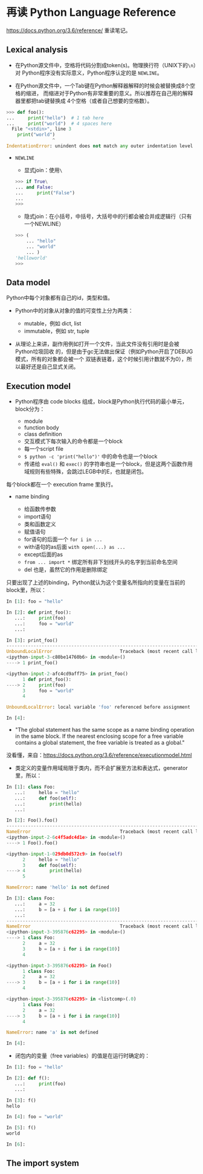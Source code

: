 # 再读 Python Language Reference

https://docs.python.org/3.6/reference/ 重读笔记。

## Lexical analysis

- 在Python源文件中，空格将代码分割成token(s)。物理换行符（UNIX下的`\n`）对
Python程序没有实际意义，Python程序认定的是 `NEWLINE`。

- 在Python源文件中，一个Tab键在Python解释器解释的时候会被替换成8个空格的缩进，
而缩进对于Python有非常重要的意义。所以推荐在自己用的解释器里都把tab键替换成
4个空格（或者自己想要的空格数）。

```python
>>> def foo():
...     print("hello")  # 1 tab here
...     print("world")  # 4 spaces here
  File "<stdin>", line 3
    print("world")
                 ^
IndentationError: unindent does not match any outer indentation level
```

- `NEWLINE`

    - 显式join：使用`\`

    ```python
    >>> if True\
    ... and False:
    ...     print("False")
    ...
    >>>
    ```

    - 隐式join：在小括号，中括号，大括号中的行都会被合并成逻辑行（只有一个NEWLINE）

    ```python
    >>> (
        ... "hello"
        ... "world"
        ... )
    'helloworld'
    >>>
    ```

## Data model

Python中每个对象都有自己的id，类型和值。

- Python中的对象从对象的值的可变性上分为两类：

    - mutable，例如 dict, list
    - immutable，例如 str, tuple

- 从理论上来讲，副作用例如打开一个文件，当此文件没有引用时是会被Python垃圾回收
的，但是由于gc无法做出保证（例如Python开启了DEBUG模式，所有的对象都会被一个
双链表链着，这个时候引用计数就不为0），所以最好还是自己显式关闭。

## Execution model

- Python程序由 code blocks 组成，block是Python执行代码的最小单元，block分为：

    - module
    - function body
    - class definition
    - 交互模式下每次输入的命令都是一个block
    - 每一个script file
    - `$ python -c 'print("hello")'` 中的命令也是一个block
    - 传递给 `eval()` 和 `exec()` 的字符串也是一个block，但是这两个函数作用域规则有些特殊，会跳过LEGB中的E，也就是闭包。

每个block都在一个 execution frame 里执行。

- name binding

    - 给函数传参数
    - import语句
    - 类和函数定义
    - 赋值语句
    - for语句的后面一个 `for i in ...`
    - with语句的as后面 `with open(...) as ...`
    - except后面的as
    - `from ... import *` 绑定所有非下划线开头的名字到当前命名空间
    - del 也是，虽然它的作用是删除绑定

只要出现了上述的binding，Python就认为这个变量名所指向的变量在当前的block里，所以：

```python
In [1]: foo = "hello"

In [2]: def print_foo():
   ...:     print(foo)
   ...:     foo = "world"
   ...:

In [3]: print_foo()
---------------------------------------------------------------------------
UnboundLocalError                         Traceback (most recent call last)
<ipython-input-3-c80be14760b6> in <module>()
----> 1 print_foo()

<ipython-input-2-afc4cd9aff75> in print_foo()
      1 def print_foo():
----> 2     print(foo)
      3     foo = "world"
      4

UnboundLocalError: local variable 'foo' referenced before assignment

In [4]:
```

- "The global statement has the same scope as a name binding operation in
the same block. If the nearest enclosing scope for a free variable contains
a global statement, the free variable is treated as a global."

没看懂，来自：https://docs.python.org/3.6/reference/executionmodel.html

- 类定义的变量作用域局限于类内，而不会扩展至方法和表达式，generator里，所以：

```python
In [1]: class Foo:
   ...:     hello = "hello"
   ...:     def foo(self):
   ...:         print(hello)
   ...:

In [2]: Foo().foo()
---------------------------------------------------------------------------
NameError                                 Traceback (most recent call last)
<ipython-input-2-6c4f5adc4d1e> in <module>()
----> 1 Foo().foo()

<ipython-input-1-029db0d572c9> in foo(self)
      2     hello = "hello"
      3     def foo(self):
----> 4         print(hello)
      5

NameError: name 'hello' is not defined

In [3]: class Foo:
   ...:     a = 32
   ...:     b = [a + i for i in range(10)]
   ...:
---------------------------------------------------------------------------
NameError                                 Traceback (most recent call last)
<ipython-input-3-395876c62295> in <module>()
----> 1 class Foo:
      2     a = 32
      3     b = [a + i for i in range(10)]
      4

<ipython-input-3-395876c62295> in Foo()
      1 class Foo:
      2     a = 32
----> 3     b = [a + i for i in range(10)]
      4

<ipython-input-3-395876c62295> in <listcomp>(.0)
      1 class Foo:
      2     a = 32
----> 3     b = [a + i for i in range(10)]
      4

NameError: name 'a' is not defined

In [4]:
```

- 闭包内的变量（free variables）的值是在运行时确定的：

```python
In [1]: foo = "hello"

In [2]: def f():
   ...:     print(foo)
   ...:

In [3]: f()
hello

In [4]: foo = "world"

In [5]: f()
world

In [6]:
```

## The import system
